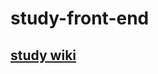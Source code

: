 # study-front-end

<h2><a href="https://github.com/Jxxunnn/study-front-end/wiki">study wiki</a></h2> 
